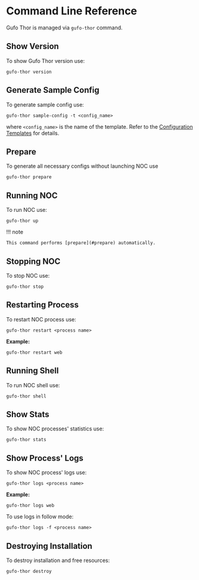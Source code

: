 # Command Line Reference

Gufo Thor is managed via `gufo-thor` command.

## Show Version

To show Gufo Thor version use:
```
gufo-thor version
```

## Generate Sample Config

To generate sample config use:

```
gufo-thor sample-config -t <config_name>
```

where `<config_name>` is the name of the template.
Refer to the [Configuration Templates](templates.md) for details.

## Prepare

To generate all necessary configs without launching NOC use

```
gufo-thor prepare
```

## Running NOC

To run NOC use:

```
gufo-thor up
```

!!! note

    This command performs [prepare](#prepare) automatically.

## Stopping NOC

To stop NOC use:

```
gufo-thor stop
```

## Restarting Process

To restart NOC process use:

```
gufo-thor restart <process name>
```

**Example:**

```
gufo-thor restart web
```

## Running Shell

To run NOC shell use:

```
gufo-thor shell
```

## Show Stats

To show NOC processes' statistics use:

```
gufo-thor stats
```

## Show Process' Logs

To show NOC process' logs use:

```
gufo-thor logs <process name>
```

**Example:**

```
gufo-thor logs web
```

To use logs in follow mode:

```
gufo-thor logs -f <process name>
```

## Destroying Installation

To destroy installation and free resources:

```
gufo-thor destroy
```